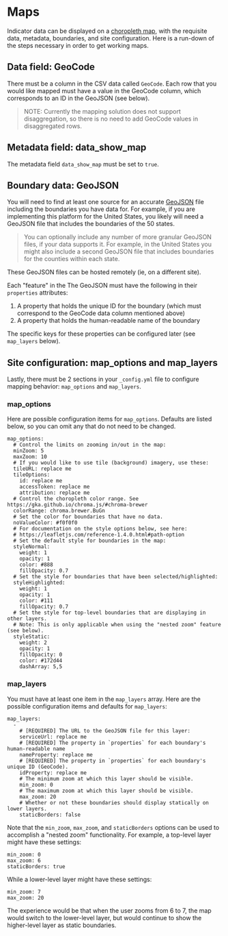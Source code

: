 <h1>Maps</h1>

Indicator data can be displayed on a [choropleth map](https://en.wikipedia.org/wiki/Choropleth_map), with the requisite data, metadata, boundaries, and site configuration. Here is a run-down of the steps necessary in order to get working maps.

## Data field: GeoCode

There must be a column in the CSV data called `GeoCode`. Each row that you would like mapped must have a value in the GeoCode column, which corresponds to an ID in the GeoJSON (see below).

> NOTE: Currently the mapping solution does not support disaggregation, so there is no need to add GeoCode values in disaggregated rows.

## Metadata field: data_show_map

The metadata field `data_show_map` must be set to `true`.

## Boundary data: GeoJSON

You will need to find at least one source for an accurate [GeoJSON](http://geojson.org/) file including the boundaries you have data for. For example, if you are implementing this platform for the United States, you likely will need a GeoJSON file that includes the boundaries of the 50 states.

> You can optionally include any number of more granular GeoJSON files, if your data supports it. For example, in the United States you might also include a second GeoJSON file that includes boundaries for the counties within each state.

These GeoJSON files can be hosted remotely (ie, on a different site).

Each "feature" in the The GeoJSON must have the following in their `properties` attributes:

1. A property that holds the unique ID for the boundary (which must correspond to the GeoCode data column mentioned above)
2. A property that holds the human-readable name of the boundary

The specific keys for these properties can be configured later (see `map_layers` below).

## Site configuration: map_options and map_layers

Lastly, there must be 2 sections in your `_config.yml` file to configure mapping behavior: `map_options` and `map_layers`.

### map_options

Here are possible configuration items for `map_options`. Defaults are listed below, so you can omit any that do not need to be changed.

```
map_options:
  # Control the limits on zooming in/out in the map:
  minZoom: 5
  maxZoom: 10
  # If you would like to use tile (background) imagery, use these:
  tileURL: replace me
  tileOptions:
    id: replace me
    accessToken: replace me
    attribution: replace me
  # Control the choropleth color range. See https://gka.github.io/chroma.js/#chroma-brewer
  colorRange: chroma.brewer.BuGn
  # Set the color for boundaries that have no data.
  noValueColor: #f0f0f0
  # For documentation on the style options below, see here:
  # https://leafletjs.com/reference-1.4.0.html#path-option
  # Set the default style for boundaries in the map:
  styleNormal:
    weight: 1
    opacity: 1
    color: #888
    fillOpacity: 0.7
  # Set the style for boundaries that have been selected/highlighted:
  styleHighlighted:
    weight: 1
    opacity: 1
    color: #111
    fillOpacity: 0.7
  # Set the style for top-level boundaries that are displaying in other layers.
  # Note: This is only applicable when using the "nested zoom" feature (see below).
  styleStatic:
    weight: 2
    opacity: 1
    fillOpacity: 0
    color: #172d44
    dashArray: 5,5
```

### map_layers

You must have at least one item in the `map_layers` array. Here are the possible configuration items and defaults for `map_layers`:

```
map_layers:
  -
    # [REQUIRED] The URL to the GeoJSON file for this layer:
    serviceUrl: replace me
    # [REQUIRED] The property in `properties` for each boundary's human-readable name
    nameProperty: replace me
    # [REQUIRED] The property in `properties` for each boundary's unique ID (GeoCode).
    idProperty: replace me
    # The minimum zoom at which this layer should be visible.
    min_zoom: 0
    # The maximum zoom at which this layer should be visible.
    max_zoom: 20
    # Whether or not these boundaries should display statically on lower layers.
    staticBorders: false
```

Note that the `min_zoom`, `max_zoom`, and `staticBorders` options can be used to accomplish a "nested zoom" functionality. For example, a top-level layer might have these settings:

```
min_zoom: 0
max_zoom: 6
staticBorders: true
```

While a lower-level layer might have these settings:

```
min_zoom: 7
max_zoom: 20
```

The experience would be that when the user zooms from 6 to 7, the map would switch to the lower-level layer, but would continue to show the higher-level layer as static boundaries.
